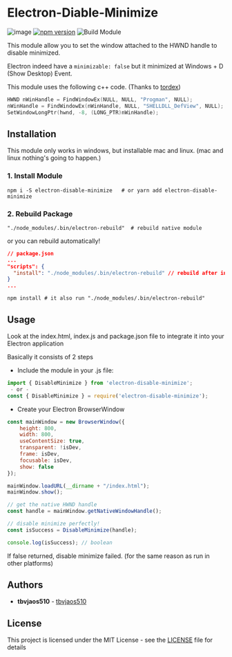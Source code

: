 # Electron-Diable-Minimize

![image](https://badgen.net/badge/platform/Windows%20only?list=1)
[![npm version](https://badge.fury.io/js/electron-disable-minimize.svg)](https://badge.fury.io/js/electron-disable-minimize)
![Build Module](https://github.com/tbvjaos510/electron-disable-minimize/workflows/Build%20Module/badge.svg)

This module allow you to set the window attached to the HWND handle to disable minimized.

Electron indeed have a ```minimizable: false``` but it minimized at Windows + D (Show Desktop) Event.

This module uses the following c++ code. (Thanks to [tordex](https://stackoverflow.com/questions/35045060/how-to-keep-window-visible-at-all-times-but-not-force-it-to-be-on-top))

```cpp
HWND nWinHandle = FindWindowEx(NULL, NULL, "Progman", NULL);
nWinHandle = FindWindowEx(nWinHandle, NULL, "SHELLDLL_DefView", NULL);
SetWindowLongPtr(hwnd, -8, (LONG_PTR)nWinHandle);
```

## Installation

This module only works in windows, but installable mac and linux. (mac and linux nothing's going to happen.)

### 1. Install Module

```shell
npm i -S electron-disable-minimize   # or yarn add electron-disable-minimize
```

### 2. Rebuild Package

```shell
"./node_modules/.bin/electron-rebuild"  # rebuild native module
```

or you can rebuild automatically!

```json
// package.json
...
"scripts": {
  "install": "./node_modules/.bin/electron-rebuild" // rebuild after install
}
...
```

```shell
npm install # it also run "./node_modules/.bin/electron-rebuild"
```

## Usage

Look at the index.html, index.js and package.json file to integrate it into your Electron application

Basically it consists of 2 steps

* Include the module in your .js file:

```js
import { DisableMinimize } from 'electron-disable-minimize';
 - or -
const { DisableMinimize } = require('electron-disable-minimize');
```

* Create your Electron BrowserWindow

```js
const mainWindow = new BrowserWindow({
    height: 800,
    width: 800,
    useContentSize: true,
    transparent: !isDev,
    frame: isDev,
    focusable: isDev,
    show: false
});

mainWindow.loadURL(__dirname + "/index.html");
mainWindow.show();

// get the native HWND handle
const handle = mainWindow.getNativeWindowHandle();

// disable minimize perfectly!
const isSuccess = DisableMinimize(handle);

console.log(isSuccess); // boolean
```

If false returned, disable minimize failed. (for the same reason as run in other platforms)

## Authors

* **tbvjaos510** - [tbvjaos510](https://github.com/tbvjaos510/)

## License

This project is licensed under the MIT License - see the [LICENSE](LICENSE) file for details

